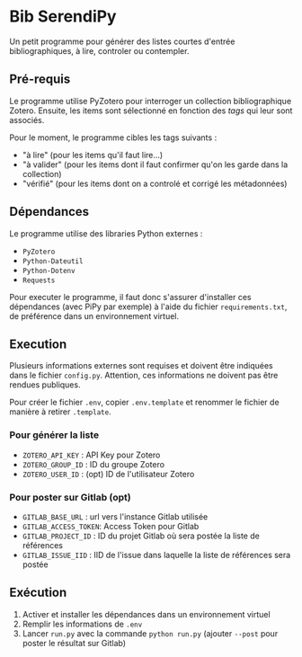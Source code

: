 # Bib SerendiPy

Un petit programme pour générer des listes courtes d'entrée bibliographiques, à lire, controler ou contempler.

## Pré-requis

Le programme utilise PyZotero pour interroger un collection bibliographique Zotero. Ensuite, les items sont sélectionné en fonction des *tags* qui leur sont associés.

Pour le moment, le programme cibles les tags suivants :

- "à lire" (pour les items qu'il faut lire...) 
- "à valider" (pour les items dont il faut confirmer qu'on les garde dans la collection)
- "vérifié" (pour les items dont on a controlé et corrigé les métadonnées)

## Dépendances

Le programme utilise des libraries Python externes :  

- `PyZotero`
- `Python-Dateutil`
- `Python-Dotenv`
- `Requests`

Pour executer le programme, il faut donc s'assurer d'installer ces dépendances (avec PiPy par exemple) à l'aide du fichier `requirements.txt`, de préférence dans un environnement virtuel.  

## Execution

Plusieurs informations externes sont requises et doivent être indiquées dans le fichier `config.py`. Attention, ces informations ne doivent pas être rendues publiques.  

Pour créer le fichier `.env`, copier `.env.template` et renommer le fichier de manière à retirer `.template`.

### Pour générer la liste

- `ZOTERO_API_KEY` : API Key pour Zotero 
- `ZOTERO_GROUP_ID` : ID du groupe Zotero
- `ZOTERO_USER_ID` : (opt) ID de l'utilisateur Zotero  

### Pour poster sur Gitlab (opt)

- `GITLAB_BASE_URL` : url vers l'instance Gitlab utilisée  
- `GITLAB_ACCESS_TOKEN`: Access Token pour Gitlab
- `GITLAB_PROJECT_ID` : ID du projet Gitlab où sera postée la liste de références
- `GITLAB_ISSUE_IID` : IID de l'issue dans laquelle la liste de références sera postée

## Exécution

1. Activer et installer les dépendances dans un environnement virtuel
2. Remplir les informations de `.env`
3. Lancer `run.py` avec la commande `python run.py` (ajouter `--post` pour poster le résultat sur Gitlab)
